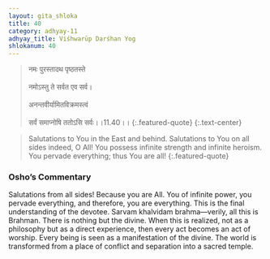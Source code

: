 ```yaml
---
layout: gita_shloka
title: 40
category: adhyay-11
adhyay_title: Viśhwarūp Darśhan Yog
shlokanum: 40
---
```


> नमः पुरस्तादथ पृष्ठतस्ते<br><br>नमोऽस्तु ते सर्वत एव सर्व।<br><br>अनन्तवीर्यामितविक्रमस्त्वं<br><br>सर्वं समाप्नोषि ततोऽसि सर्वः।।11.40।।
{:.featured-quote}
{:.text-center}

> Salutations to You in the East and behind. Salutations to You on all sides indeed, O All! You possess infinite strength and infinite heroism. You pervade everything; thus You are all!
{:.featured-quote}

### Osho’s Commentary
Salutations from all sides! Because you are All. You of infinite power, you pervade everything, and therefore, you are everything.
This is the final understanding of the devotee. Sarvam khalvidam brahma—verily, all this is Brahman. There is nothing but the divine.
When this is realized, not as a philosophy but as a direct experience, then every act becomes an act of worship. Every being is seen as a manifestation of the divine. The world is transformed from a place of conflict and separation into a sacred temple.
